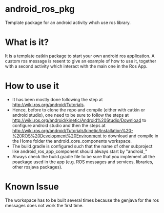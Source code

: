# android_ros_pkg
Template package for an android activity whch use ros library.

# What is it?
It is a template catkin package to start your own android ros application. A custom ros message is resent to give an example of how to use it, together with a second activity which interact with the main one in the Ros App.

# How to use it
- It has been mostly done following the step at http://wiki.ros.org/android/Tutorials.
- Hence, before to clone the repo and compile (either with catkin or android studio), one need to be sure to follow the steps at http://wiki.ros.org/android/kinetic/Android%20Studio/Download to configure android studio and then the steps at http://wiki.ros.org/android/Tutorials/kinetic/Installation%20-%20ROS%20Development%20Environment to download and compile in the Home folder the android_core_components workspace.
- The build.gradle is configured such that the name of other subproject like android_ros_app_component should always start by "android_"
- Always check the build.gradle file to be sure that you implement all the poackage used in the app (e.g. ROS messages and services, libraries, other rosjava packages).

# Known Issue
The workspace has to be built several times because the genjava for the ros messages does not work the first time.
